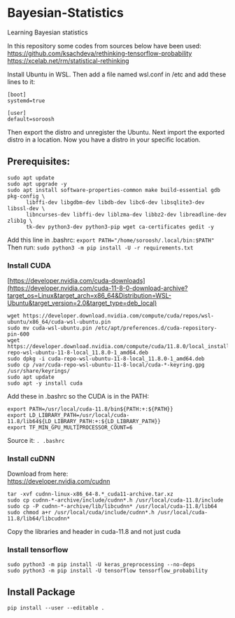 # Bayesian-Statistics
Learning Bayesian statistics

In this repository some codes from sources below have been used:\
https://github.com/ksachdeva/rethinking-tensorflow-probability \
https://xcelab.net/rm/statistical-rethinking


Install Ubuntu in WSL. Then add a file named wsl.conf in /etc and add these lines to it:
```
[boot]
systemd=true

[user]
default=soroosh
```
Then export the distro and unregister the Ubuntu. Next import the exported distro in a location. Now you have a distro in your specific location.

## Prerequisites:
```
sudo apt update
sudo apt upgrade -y
sudo apt install software-properties-common make build-essential gdb pkg-config \
      libffi-dev libgdbm-dev libdb-dev libc6-dev libsqlite3-dev libssl-dev \
      libncurses-dev libffi-dev liblzma-dev libbz2-dev libreadline-dev zlib1g \
      tk-dev python3-dev python3-pip wget ca-certificates gedit -y
```
Add this line in .bashrc: `export PATH="/home/soroosh/.local/bin:$PATH"` \
Then run: 
`sudo python3 -m pip install -U -r requirements.txt`
### Install CUDA
[https://developer.nvidia.com/cuda-downloads](https://developer.nvidia.com/cuda-11-8-0-download-archive?target_os=Linux&target_arch=x86_64&Distribution=WSL-Ubuntu&target_version=2.0&target_type=deb_local)
```
wget https://developer.download.nvidia.com/compute/cuda/repos/wsl-ubuntu/x86_64/cuda-wsl-ubuntu.pin
sudo mv cuda-wsl-ubuntu.pin /etc/apt/preferences.d/cuda-repository-pin-600
wget https://developer.download.nvidia.com/compute/cuda/11.8.0/local_installers/cuda-repo-wsl-ubuntu-11-8-local_11.8.0-1_amd64.deb
sudo dpkg -i cuda-repo-wsl-ubuntu-11-8-local_11.8.0-1_amd64.deb
sudo cp /var/cuda-repo-wsl-ubuntu-11-8-local/cuda-*-keyring.gpg /usr/share/keyrings/
sudo apt update
sudo apt -y install cuda
```
Add these in .bashrc so the CUDA is in the PATH:
```
export PATH=/usr/local/cuda-11.8/bin${PATH:+:${PATH}}
export LD_LIBRARY_PATH=/usr/local/cuda-11.8/lib64${LD_LIBRARY_PATH:+:${LD_LIBRARY_PATH}}
export TF_MIN_GPU_MULTIPROCESSOR_COUNT=6
```
Source it: `. .bashrc`
### Install cuDNN
Download from here: \
https://developer.nvidia.com/cudnn
```
tar -xvf cudnn-linux-x86_64-8.*_cuda11-archive.tar.xz
sudo cp cudnn-*-archive/include/cudnn*.h /usr/local/cuda-11.8/include 
sudo cp -P cudnn-*-archive/lib/libcudnn* /usr/local/cuda-11.8/lib64 
sudo chmod a+r /usr/local/cuda/include/cudnn*.h /usr/local/cuda-11.8/lib64/libcudnn*
```
Copy the libraries and header in cuda-11.8 and not just cuda
### Install tensorflow
`sudo python3 -m pip install -U keras_preprocessing --no-deps` \
`sudo python3 -m pip install -U tensorflow tensorflow_probability`
## Install Package
`pip install --user --editable .`
